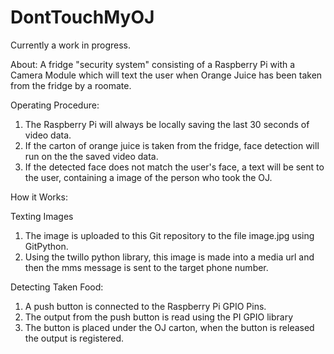 # DontTouchMyOJ

Currently a work in progress. 

About:
A fridge "security system" consisting of a Raspberry Pi with a Camera Module which will text the user when Orange Juice has been taken from the fridge by a roomate.

Operating Procedure: 
1) The Raspberry Pi will always be locally saving the last 30 seconds of video data.
2) If the carton of orange juice is taken from the fridge, face detection will run on the the saved video data.
3) If the detected face does not match the user's face, a text will be sent to the user, containing a image of the person who took the OJ.

How it Works:

Texting Images
1) The image is uploaded to this Git repository to the file image.jpg using GitPython.
2) Using the twillo python library, this image is made into a media url and then the mms message is sent to the target phone number.

Detecting Taken Food:
1) A push button is connected to the Raspberry Pi GPIO Pins. 
2) The output from the push button is read using the PI GPIO library
3) The button is placed under the OJ carton, when the button is released the output is registered. 
